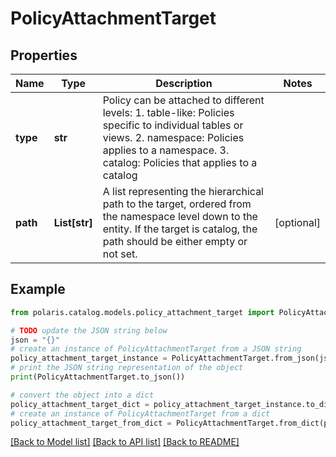 <!--

 Licensed to the Apache Software Foundation (ASF) under one
 or more contributor license agreements.  See the NOTICE file
 distributed with this work for additional information
 regarding copyright ownership.  The ASF licenses this file
 to you under the Apache License, Version 2.0 (the
 "License"); you may not use this file except in compliance
 with the License.  You may obtain a copy of the License at

   http://www.apache.org/licenses/LICENSE-2.0

 Unless required by applicable law or agreed to in writing,
 software distributed under the License is distributed on an
 "AS IS" BASIS, WITHOUT WARRANTIES OR CONDITIONS OF ANY
 KIND, either express or implied.  See the License for the
 specific language governing permissions and limitations
 under the License.

-->
# PolicyAttachmentTarget


## Properties

Name | Type | Description | Notes
------------ | ------------- | ------------- | -------------
**type** | **str** | Policy can be attached to different levels: 1. table-like: Policies specific to individual tables or views. 2. namespace: Policies applies to a namespace. 3. catalog: Policies that applies to a catalog  | 
**path** | **List[str]** | A list representing the hierarchical path to the target, ordered from the namespace level down to the entity.  If the target is catalog, the path should be either empty or not set.  | [optional] 

## Example

```python
from polaris.catalog.models.policy_attachment_target import PolicyAttachmentTarget

# TODO update the JSON string below
json = "{}"
# create an instance of PolicyAttachmentTarget from a JSON string
policy_attachment_target_instance = PolicyAttachmentTarget.from_json(json)
# print the JSON string representation of the object
print(PolicyAttachmentTarget.to_json())

# convert the object into a dict
policy_attachment_target_dict = policy_attachment_target_instance.to_dict()
# create an instance of PolicyAttachmentTarget from a dict
policy_attachment_target_from_dict = PolicyAttachmentTarget.from_dict(policy_attachment_target_dict)
```
[[Back to Model list]](../README.md#documentation-for-models) [[Back to API list]](../README.md#documentation-for-api-endpoints) [[Back to README]](../README.md)


